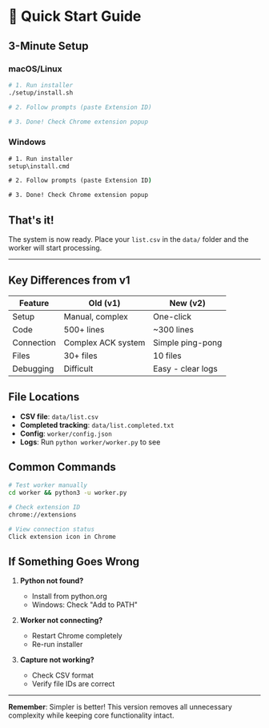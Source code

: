 # 🚀 Quick Start Guide

## 3-Minute Setup

### macOS/Linux
```bash
# 1. Run installer
./setup/install.sh

# 2. Follow prompts (paste Extension ID)

# 3. Done! Check Chrome extension popup
```

### Windows
```cmd
# 1. Run installer
setup\install.cmd

# 2. Follow prompts (paste Extension ID)  

# 3. Done! Check Chrome extension popup
```

## That's it! 

The system is now ready. Place your `list.csv` in the `data/` folder and the worker will start processing.

---

## Key Differences from v1

| Feature | Old (v1) | New (v2) |
|---------|----------|----------|
| Setup | Manual, complex | One-click |
| Code | 500+ lines | ~300 lines |
| Connection | Complex ACK system | Simple ping-pong |
| Files | 30+ files | 10 files |
| Debugging | Difficult | Easy - clear logs |

## File Locations

- **CSV file**: `data/list.csv`
- **Completed tracking**: `data/list.completed.txt`
- **Config**: `worker/config.json`
- **Logs**: Run `python worker/worker.py` to see

## Common Commands

```bash
# Test worker manually
cd worker && python3 -u worker.py

# Check extension ID
chrome://extensions

# View connection status
Click extension icon in Chrome
```

## If Something Goes Wrong

1. **Python not found?**
   - Install from python.org
   - Windows: Check "Add to PATH"

2. **Worker not connecting?**
   - Restart Chrome completely
   - Re-run installer

3. **Capture not working?**
   - Check CSV format
   - Verify file IDs are correct

---

**Remember**: Simpler is better! This version removes all unnecessary complexity while keeping core functionality intact.
